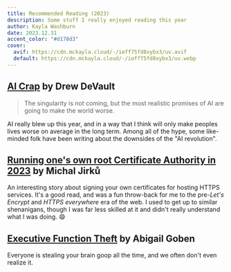 ```yaml
---
title: Recommended Reading (2023)
description: Some stuff I really enjoyed reading this year
author: Kayla Washburn
date: 2023.12.31
accent_color: "#d178d3"
cover:
  avif: https://cdn.mckayla.cloud/-/ieff75fd8xybx3/uv.avif
  default: https://cdn.mckayla.cloud/-/ieff75fd8xybx3/uv.webp
---
```


## [AI Crap] by Drew DeVault

> The singularity is not coming, but the most realistic promises of AI are going to make the world worse.

AI really blew up this year, and in a way that I think will only make peoples lives worse on average in the long term. Among all of the hype, some like-minded folk have been writing about the downsides of the "AI revolution".

## [Running one's own root Certificate Authority in 2023][ca2023] by Michal Jirků

An interesting story about signing your own certificates for hosting HTTPS services. It's a good read, and was a fun throw-back for me to the pre-_Let's Encrypt_ and _HTTPS everywhere_ era of the web. I used to get up to similar shenanigans, though I was far less skilled at it and didn't really understand what I was doing. 😄

## [Executive Function Theft] by Abigail Goben

Everyone is stealing your brain goop all the time, and we often don't even realize it.

[ai crap]: https://drewdevault.com/2023/08/29/2023-08-29-AI-crap.html
[ca2023]: https://wejn.org/2023/09/running-ones-own-root-certificate-authority-in-2023/
[executive function theft]: https://hedgehoglibrarian.com/2023/08/14/executive-function-theft/
